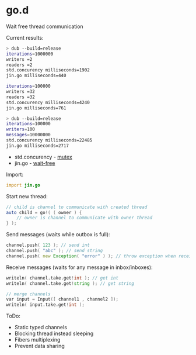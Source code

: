 # go.d
Wait free thread communication

Current results:
```sh
> dub --build=release                                          
iterations=1000000
writers =2
readers =2
std.concurency milliseconds=1902
jin.go milliseconds=440

iterations=100000
writers =32
readers =32
std.concurency milliseconds=4240
jin.go milliseconds=761
```
```sh
> dub --build=release                                          
iterations=100000
writers=100
messages=10000000
std.concurency milliseconds=22485
jin.go milliseconds=2717
```

* std.concurency - [mutex](https://en.wikipedia.org/wiki/Lock_(computer_science))
* jin.go - [wait-free](https://en.wikipedia.org/wiki/Non-blocking_algorithm#Wait-freedom)

Import:
```d
import jin.go
```

Start new thread:
```d
// child is channel to communicate with created thread
auto child = go!( ( owner ) {
    // owner is channel to communicate with owner thread
} );
```

Send messages (waits while outbox is full):
```d
channel.push( 123 ); // send int
channel.push( "abc" ); // send string
channel.push( new Exception( "error" ) ); // throw exception when receiver try to take message
```

Receive messages (waits for any message in inbox/inboxes):
```d
writeln( channel.take.get!int ); // get int
writeln( channel.take.get!string ); // get string

// merge channels
var input = Input([ channel1 , channel2 ]);
writeln( input.take.get!int );
```

ToDo:

 * Static typed channels
 * Blocking thread instead sleeping
 * Fibers multiplexing
 * Prevent data sharing
